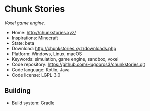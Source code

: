 # Chunk Stories

_Voxel game engine._

- Home: http://chunkstories.xyz/
- Inspirations: Minecraft
- State: beta
- Download: http://chunkstories.xyz/downloads.php
- Platform: Windows, Linux, macOS
- Keywords: simulation, game engine, sandbox, voxel
- Code repository: https://github.com/Hugobros3/chunkstories.git
- Code language: Kotlin, Java
- Code license: LGPL-3.0

## Building

- Build system: Gradle
